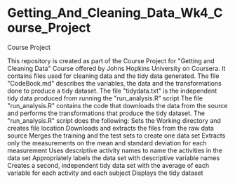 # Getting_And_Cleaning_Data_Wk4_Course_Project

Course Project

This repository is created as part of the Course Project for "Getting and Cleaning Data" Course offered by Johns Hopkins University on Coursera. It contains files used for cleaning data and the tidy data generated.
The file "CodeBook.md" describes the variables, the data and the transformations done to produce a tidy dataset.
The file "tidydata.txt" is the independent tidy data produced from running the "run_analysis.R" script
The file "run_analysis.R" contains the code that downloads the data from the source and performs the transformations that produce the tidy dataset. The "run_analysis.R" script does the following:
Sets the Working directory and creates file location
Downloads and extracts the files from the raw data source
Merges the training and the test sets to create one data set
Extracts only the measurements on the mean and standard deviation for each measurement
Uses descriptive activity names to name the activities in the data set
Appropriately labels the data set with descriptive variable names
Creates a second, independent tidy data set with the average of each variable for each activity and each subject
Displays the tidy dataset
